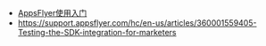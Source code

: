- [AppsFlyer使用入门](https://blog.csdn.net/stevenmtk/article/details/105741936)
- https://support.appsflyer.com/hc/en-us/articles/360001559405-Testing-the-SDK-integration-for-marketers
